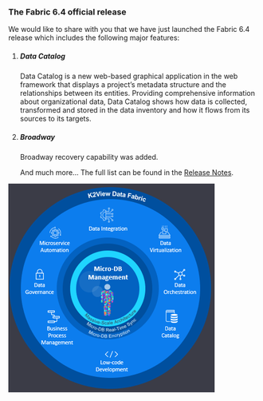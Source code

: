 ### The Fabric 6.4 official release

We would like to share with you that we have just launched the Fabric 6.4 release which includes the following major features:

1. ##### Data Catalog

   Data Catalog is a new web-based graphical application in the web framework that displays a project’s metadata structure and the relationships between its entities. Providing comprehensive information about organizational data, Data Catalog shows how data is collected, transformed and stored in the data inventory and how it flows from its sources to its targets.

2. ##### Broadway

   Broadway recovery capability was added.

   And much more... The full list can be found in the [Release Notes](https://github.com/k2view-academy/K2View-Academy/blob/Academy_6.4/Release%20Notes/V6.4/Fabric_Release%20Notes%20V6.4.pdf).

![image](images/product_update_20210115_1.PNG)